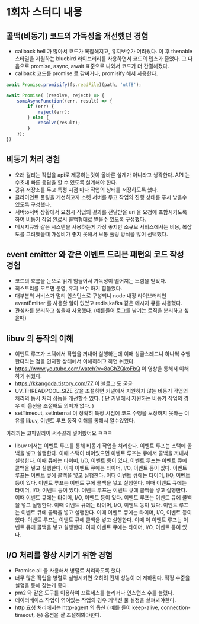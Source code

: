 # 1회차 스터디 내용

## 콜백(비동기) 코드의 가독성을 개선했던 경험

- callback hell 가 많아서 코드가 복잡해지고, 유지보수가 어려웠다. 이 후 thenable 스타일을 지원하는 bluebird 라이브러리를 사용하면서 코드의 뎁스가 줄었다. 그 다음으로 promise, async, await 표준으로 나와서 코드가 더 간결해졌다.
- callback 코드를 promise 로 감싸거나, promisify 해서 사용한다.
```ts
await Promise.promisify(fs.readFile)(path, 'utf8');

await Promise( (resolve, reject) => {
    someAsyncFunction((err, result) => {
        if (err) {
            reject(err);
        } else {
            resolve(result);
        }
    });
})
```

## 비동기 처리 경험

- 오래 걸리는 작업을 api로 제공하는것이 올바른 설계가 아니라고 생각한다. API 는 수초내 빠른 응답을 할 수 있도록 설계해야 한다.
- 공유 저장소를 두고 특정 시점 마다 작업의 상태를 저장하도록 했다.
- 클라이언트 풀링을 개선하고자 소켓 서버를 두고 작업의 진행 상태를 푸시 받을수 있도록 구성했다.
- 서버to서버 상황에서 요청시 작업의 결과를 전달받을 uri 을 요청에 포함시키도록 하여 비동기 작업 완료시 콜백형태로 받을수 있도록 구성했다.
- 메시지큐와 같은 시스템을 사용하는게 가장 좋지만 소규모 서비스에서는 비용, 복잡도를 고려했을때 가성비가 좋지 못해서 보통 풀링 방식을 많이 선택했다.

## event emitter 와 같은 이벤트 드리븐 패턴의 코드 작성 경험

- 코드의 흐름을 눈으로 읽기 힘들어서 가독성이 떨어지는 느낌을 받았다.
- 히스토리를 모르면 운영, 유지 보수 하기 힘들었다.
- 대부분의 서비스가 멀티 인스턴스로 구성되니 node 내장 라이브러리인 eventEmiiter 를 사용할 일이 없었고 redis,kafka 같은 메시지 큐를 사용했다.
- 관심사를 분리하고 싶을때 사용했다. (예를들어 로그를 남기는 로직을 분리하고 싶을때)

## libuv 의 동작의 이해

- 이벤트 루프가 스텍에서 작업을 꺼내어 실행하는데 이때 싱글스레드니 하나씩 수행한다라는 점을 인지한 상태에서 이해하려고 하면 쉬웠다.
- https://www.youtube.com/watch?v=8aGhZQkoFbQ 이 영상을 통해서 이해하기 쉬웠다.
- https://kkangdda.tistory.com/77 이 블로그 도 굳굳
- UV_THREADPOOL_SIZE 값을 조절하면 커널에서 지원하지 않는 비동기 작업의 처리의 동시 처리 성능을 개선할수 있다. ( 단 커널에서 지원하는 비동기 작업의 경우 이 옵션을 조절해도 의미가 없다. )
- setTimeout, setInternal 이 정확히 특정 시점에 코드 수행을 보장하지 못하는 이유를 libuv, 이벤트 루프 동작 이해를 통해서 알수있었다.

아래꺼는 코파일러이 써주길래 넣어봤어요 ㅋㅋㅋ
- libuv 에서는 이벤트 루프를 통해 비동기 작업을 처리한다. 이벤트 루프는 스택에 콜백을 넣고 실행한다. 이때 스택이 비어있으면 이벤트 루프는 큐에서 콜백을 꺼내서 실행한다. 이때 큐에는 타이머, I/O,
  이벤트 등이 있다. 이벤트 루프는 이벤트 큐에 콜백을 넣고 실행한다. 이때 이벤트 큐에는 타이머, I/O, 이벤트 등이 있다. 이벤트 루프는 이벤트 큐에 콜백을 넣고 실행한다. 이때 이벤트 큐에는 타이머,
  I/O, 이벤트 등이 있다. 이벤트 루프는 이벤트 큐에 콜백을 넣고 실행한다. 이때 이벤트 큐에는 타이머, I/O, 이벤트 등이 있다. 이벤트 루프는 이벤트 큐에 콜백을 넣고 실행한다. 이때 이벤트 큐에는
  타이머, I/O, 이벤트 등이 있다. 이벤트 루프는 이벤트 큐에 콜백을 넣고 실행한다. 이때 이벤트 큐에는 타이머, I/O, 이벤트 등이 있다. 이벤트 루프는 이벤트 큐에 콜백을 넣고 실행한다. 이때 이벤트
  큐에는 타이머, I/O, 이벤트 등이 있다. 이벤트 루프는 이벤트 큐에 콜백을 넣고 실행한다. 이때 이 이벤트 루프는 이벤트 큐에 콜백을 넣고 실행한다. 이때 이벤트 큐에는 타이머, I/O, 이벤트 등이 있다.

## I/O 처리를 향상 시키기 위한 경험
- Promise.all 을 사용해서 병렬로 처리하도록 했다.
- 너무 많은 작업을 병렬로 실행시키면 오히려 전체 성능이 더 저하된다. 적정 수준을 실험을 통해 찾는게 좋다.
- pm2 와 같은 도구를 이용하여 프로세스를 늘리거나 인스턴스 수를 늘렸다.
- 데이터베이스 작업이 엮여있는 작업의 경우 커넥션 풀 설정을 살펴봐야한다.
- http 요청 처리에서는 http-agent 의 옵션 ( 예를 들어 keep-alive, connection-timeout, 등) 옵션을 잘 조절해봐야한다.